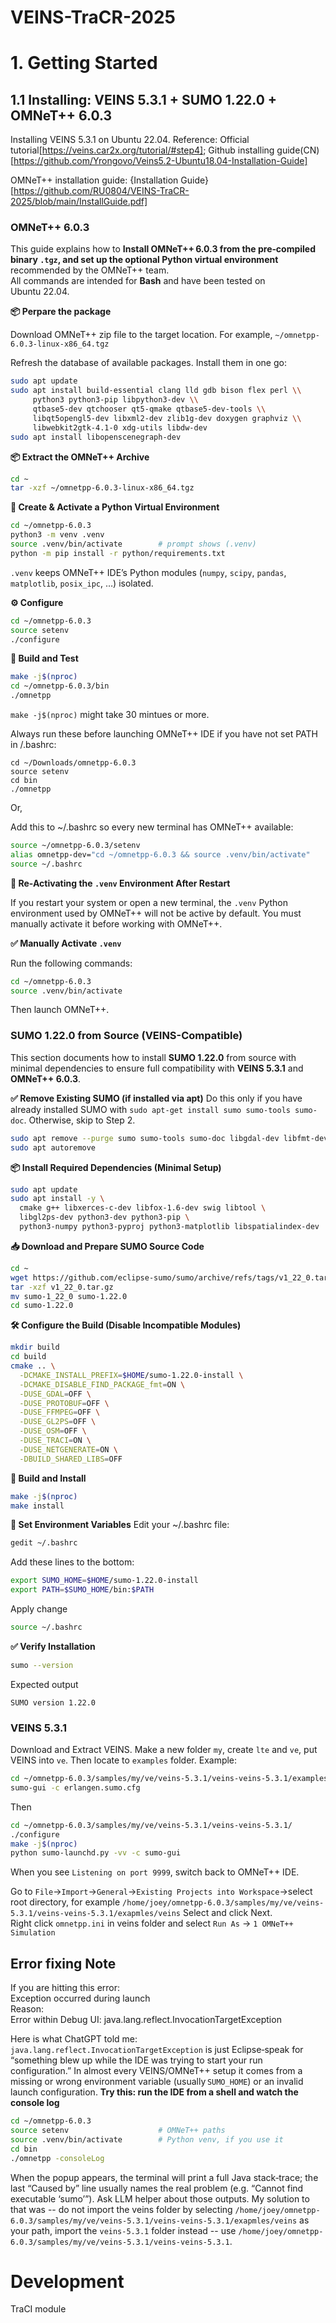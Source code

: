 # VEINS-TraCR-2025


# 1. Getting Started
## 1.1 Installing: VEINS 5.3.1 + SUMO 1.22.0 + OMNeT++ 6.0.3
Installing VEINS 5.3.1 on Ubuntu 22.04.
Reference: 
Official tutorial[https://veins.car2x.org/tutorial/#step4]; Github installing guide(CN)[https://github.com/Yrongovo/Veins5.2-Ubuntu18.04-Installation-Guide]  

OMNeT++ installation guide: {Installation Guide}[https://github.com/RU0804/VEINS-TraCR-2025/blob/main/InstallGuide.pdf]
### OMNeT++ 6.0.3
This guide explains how to **Install OMNeT++ 6.0.3 from the pre‑compiled binary `.tgz`, and set up the optional Python virtual environment** recommended by the OMNeT++ team.  
All commands are intended for **Bash** and have been tested on Ubuntu 22.04.

**📦 Perpare the package**


Download OMNeT++ zip file to the target location. For example, `~/omnetpp-6.0.3-linux-x86_64.tgz`

Refresh the database of available packages. Install them in one go:
```bash
sudo apt update
sudo apt install build-essential clang lld gdb bison flex perl \\
     python3 python3-pip libpython3-dev \\
     qtbase5-dev qtchooser qt5-qmake qtbase5-dev-tools \\
     libqt5opengl5-dev libxml2-dev zlib1g-dev doxygen graphviz \\
     libwebkit2gtk-4.1-0 xdg-utils libdw-dev
sudo apt install libopenscenegraph-dev
```

**📦 Extract the OMNeT++ Archive**
```bash
cd ~
tar -xzf ~/omnetpp-6.0.3-linux-x86_64.tgz
```

**🐍 Create & Activate a Python Virtual Environment**
```bash
cd ~/omnetpp-6.0.3
python3 -m venv .venv
source .venv/bin/activate        # prompt shows (.venv)
python -m pip install -r python/requirements.txt
```
`.venv` keeps OMNeT++ IDE’s Python modules (`numpy`, `scipy`, `pandas`, `matplotlib`, `posix_ipc`, …) isolated.  

**⚙️ Configure**
```bash
cd ~/omnetpp-6.0.3
source setenv
./configure
```

**🚀 Build and Test**
```bash
make -j$(nproc)
cd ~/omnetpp-6.0.3/bin
./omnetpp
```
`make -j$(nproc)` might take 30 mintues or more.


Always run these before launching OMNeT++ IDE if you have not set PATH in /.bashrc:
```
cd ~/Downloads/omnetpp-6.0.3
source setenv
cd bin
./omnetpp
```
Or,  

Add this to ~/.bashrc so every new terminal has OMNeT++ available:
```bash
source ~/omnetpp-6.0.3/setenv
alias omnetpp-dev="cd ~/omnetpp-6.0.3 && source .venv/bin/activate"
source ~/.bashrc
```


**🔄 Re-Activating the `.venv` Environment After Restart**

If you restart your system or open a new terminal, the `.venv` Python environment used by OMNeT++ will not be active by default. You must manually activate it before working with OMNeT++.

**✅ Manually Activate `.venv`**

Run the following commands:

```bash
cd ~/omnetpp-6.0.3
source .venv/bin/activate
```

Then launch OMNeT++.


### SUMO 1.22.0 from Source (VEINS-Compatible)

This section documents how to install **SUMO 1.22.0** from source with minimal dependencies to ensure full compatibility with **VEINS 5.3.1** and **OMNeT++ 6.0.3**.

**✅ Remove Existing SUMO (if installed via apt)**
Do this only if you have already installed SUMO with ```sudo apt-get install sumo sumo-tools sumo-doc```. Otherwise, skip to Step 2.
```bash
sudo apt remove --purge sumo sumo-tools sumo-doc libgdal-dev libfmt-dev
sudo apt autoremove
```


**📦 Install Required Dependencies (Minimal Setup)**
```bash
sudo apt update
sudo apt install -y \
  cmake g++ libxerces-c-dev libfox-1.6-dev swig libtool \
  libgl2ps-dev python3-dev python3-pip \
  python3-numpy python3-pyproj python3-matplotlib libspatialindex-dev
```

**📥 Download and Prepare SUMO Source Code**
```bash
cd ~
wget https://github.com/eclipse-sumo/sumo/archive/refs/tags/v1_22_0.tar.gz
tar -xzf v1_22_0.tar.gz
mv sumo-1_22_0 sumo-1.22.0
cd sumo-1.22.0
```


**🛠 Configure the Build (Disable Incompatible Modules)**
```bash
mkdir build
cd build
cmake .. \
  -DCMAKE_INSTALL_PREFIX=$HOME/sumo-1.22.0-install \
  -DCMAKE_DISABLE_FIND_PACKAGE_fmt=ON \
  -DUSE_GDAL=OFF \
  -DUSE_PROTOBUF=OFF \
  -DUSE_FFMPEG=OFF \
  -DUSE_GL2PS=OFF \
  -DUSE_OSM=OFF \
  -DUSE_TRACI=ON \
  -DUSE_NETGENERATE=ON \
  -DBUILD_SHARED_LIBS=OFF
```

**🔨 Build and Install**
```bash
make -j$(nproc)
make install
```

**🧪 Set Environment Variables**
Edit your ~/.bashrc file:
```bash
gedit ~/.bashrc
```
Add these lines to the bottom:
```bash
export SUMO_HOME=$HOME/sumo-1.22.0-install
export PATH=$SUMO_HOME/bin:$PATH
```
Apply change
```bash
source ~/.bashrc
```

**✅ Verify Installation**
```bash
sumo --version
```
Expected output
```nginx
SUMO version 1.22.0
```



### VEINS 5.3.1
Download and Extract VEINS. Make a new folder `my`, create `lte` and `ve`, put VEINS into `ve`. Then locate to `examples` folder.
Example:
```bash
cd ~/omnetpp-6.0.3/samples/my/ve/veins-5.3.1/veins-veins-5.3.1/examples
sumo-gui -c erlangen.sumo.cfg
```

Then
```bash
cd ~/omnetpp-6.0.3/samples/my/ve/veins-5.3.1/veins-veins-5.3.1/
./configure
make -j$(nproc)
python sumo-launchd.py -vv -c sumo-gui
```
When you see `Listening on port 9999`, switch back to OMNeT++ IDE.

Go to `File`->`Import`->`General`->`Existing Projects into Workspace`->select root directory, for example `/home/joey/omnetpp-6.0.3/samples/my/ve/veins-5.3.1/veins-veins-5.3.1/exapmles/veins`
Select and click Next.  
Right click `omnetpp.ini` in veins folder and select `Run As` -> `1 OMNeT++ Simulation`


## Error fixing Note
If you are hitting this error:  
Exception occurred during launch  
Reason:  
Error within Debug UI: java.lang.reflect.InvocationTargetException

Here is what ChatGPT told me: `java.lang.reflect.InvocationTargetException` is just Eclipse‑speak for “something blew up while the IDE was trying to start your run configuration.” In almost every VEINS/OMNeT++ setup it comes from a missing or wrong environment variable (usually `SUMO_HOME`) or an invalid launch configuration. 
**Try this: run the IDE from a shell and watch the console log**
```bash
cd ~/omnetpp-6.0.3
source setenv                    # OMNeT++ paths
source .venv/bin/activate        # Python venv, if you use it
cd bin
./omnetpp -consoleLog
```
When the popup appears, the terminal will print a full Java stack‑trace; the last “Caused by” line usually names the real problem (e.g. “Cannot find executable ‘sumo’”). Ask LLM helper about those outputs. My solution to that was -- do not import the veins folder by selecting `/home/joey/omnetpp-6.0.3/samples/my/ve/veins-5.3.1/veins-veins-5.3.1/exapmles/veins` as your path, import the `veins-5.3.1` folder instead -- use `/home/joey/omnetpp-6.0.3/samples/my/ve/veins-5.3.1/veins-veins-5.3.1`.



# Development

TraCI module



